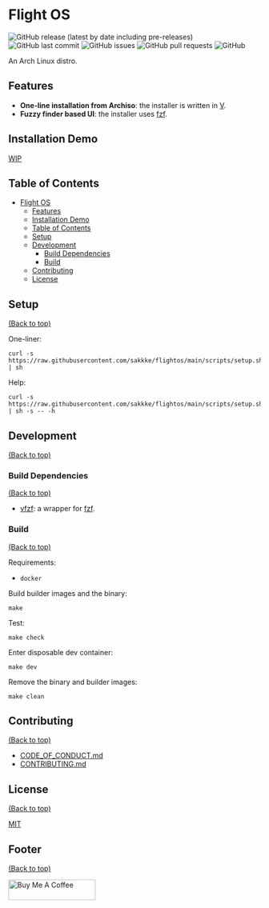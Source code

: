 # Flight OS
![GitHub release (latest by date including pre-releases)](https://img.shields.io/github/v/release/sakkke/flightos?include_prereleases&style=for-the-badge)
![GitHub last commit](https://img.shields.io/github/last-commit/sakkke/flightos?style=for-the-badge)
![GitHub issues](https://img.shields.io/github/issues-raw/sakkke/flightos?style=for-the-badge)
![GitHub pull requests](https://img.shields.io/github/issues-pr/sakkke/flightos?style=for-the-badge)
![GitHub](https://img.shields.io/github/license/sakkke/flightos?style=for-the-badge)

An Arch Linux distro.

## Features
- **One-line installation from Archiso**: the installer is written in [V](https://github.com/vlang/v).
- **Fuzzy finder based UI**: the installer uses [fzf](https://github.com/junegunn/fzf).

## Installation Demo
[WIP](https://github.com/sakkke/flightos/issues/91)

## Table of Contents

- [Flight OS](#flight-os)
    - [Features](#features)
    - [Installation Demo](#installation-demo)
    - [Table of Contents](#table-of-contents)
    - [Setup](#setup)
    - [Development](#development)
        - [Build Dependencies](#build-dependencies)
        - [Build](#build)
    - [Contributing](#contributing)
    - [License](#license)

## Setup
[(Back to top)](#table-of-contents)

One-liner:
```shell
curl -s https://raw.githubusercontent.com/sakkke/flightos/main/scripts/setup.sh | sh
```

Help:
```shell
curl -s https://raw.githubusercontent.com/sakkke/flightos/main/scripts/setup.sh | sh -s -- -h
```

## Development
[(Back to top)](#table-of-contents)

### Build Dependencies
[(Back to top)](#table-of-contents)

- [vfzf](https://github.com/sakkke/vfzf): a wrapper for [fzf](https://github.com/junegunn/fzf).

### Build
[(Back to top)](#table-of-contents)

Requirements:
- `docker`

Build builder images and the binary:
```shell
make
```

Test:
```shell
make check
```

Enter disposable dev container:
```shell
make dev
```

Remove the binary and builder images:
```shell
make clean
```

## Contributing
[(Back to top)](#table-of-contents)

- [CODE_OF_CONDUCT.md](https://github.com/sakkke/flightos/blob/main/CODE_OF_CONDUCT.md)
- [CONTRIBUTING.md](https://github.com/sakkke/flightos/blob/main/CONTRIBUTING.md)

## License
[(Back to top)](#table-of-contents)

[MIT](https://github.com/sakkke/flightos/blob/main/LICENSE)

## Footer
[(Back to top)](#table-of-contents)

<a href="https://www.buymeacoffee.com/sakkke" target="_blank"><img src="https://cdn.buymeacoffee.com/buttons/default-green.png" alt="Buy Me A Coffee" height="41" width="174"></a>
